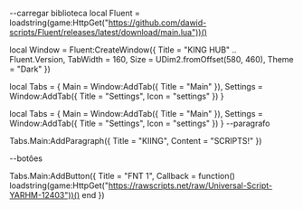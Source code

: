--carregar biblioteca 
local Fluent = loadstring(game:HttpGet("https://github.com/dawid-scripts/Fluent/releases/latest/download/main.lua"))()

local Window = Fluent:CreateWindow({
    Title = "KING HUB" .. Fluent.Version,
    TabWidth = 160, Size = UDim2.fromOffset(580, 460), Theme = "Dark"
})

local Tabs = {
    Main = Window:AddTab({ Title = "Main" }),
    Settings = Window:AddTab({ Title = "Settings", Icon = "settings" })
}

local Tabs = {
    Main = Window:AddTab({ Title = "Main" }),
    Settings = Window:AddTab({ Title = "Settings", Icon = "settings" })
}
--paragrafo

Tabs.Main:AddParagraph({ Title = "KIING", Content = "SCRIPTS!" })

--botôes

Tabs.Main:AddButton({ Title = "FNT 1", Callback = function() loadstring(game:HttpGet("https://rawscripts.net/raw/Universal-Script-YARHM-12403"))() end })
